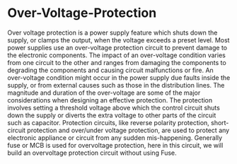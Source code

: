 # Over-Voltage-Protection
Over voltage protection is a power supply feature which shuts down the supply, or clamps the output, when the voltage exceeds a preset level.
Most power supplies use an over-voltage protection circuit to prevent damage to the electronic components. The impact of an over-voltage condition varies from one circuit to the other and ranges from damaging the components to degrading the components and causing circuit malfunctions or fire.
An over-voltage condition might occur in the power supply due faults inside the supply, or from external causes such as those in the distribution lines.
The magnitude and duration of the over-voltage are some of the major considerations when designing an effective protection. The protection involves setting a threshold voltage above which the control circuit shuts down the supply or diverts the extra voltage to other parts of the circuit such as capacitor.
Protection circuits, like reverse polarity protection, short-circuit protection and over/under voltage protection, are used to protect any electronic appliance or circuit from any sudden mis-happening. Generally fuse or MCB is used for overvoltage protection, here in this circuit, we will build an overvoltage protection circuit without using Fuse.
